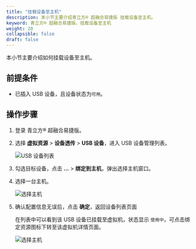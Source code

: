 ```yaml
---
title: "挂载设备至主机"
description: 本小节主要介绍青立方® 超融合易捷版 挂载设备至主机。 
keyword: 青立方® 超融合易捷版，挂载设备至主机
weight: 20
collapsible: false
draft: false
---
```





本小节主要介绍如何挂载设备至主机。

## 前提条件

- 已插入 USB 设备，且设备状态为`可用`。

## 操作步骤

1. 登录 青立方® 超融合易捷版。
2. 选择 **虚拟资源** > **设备透传** > **USB 设备**，进入 USB 设备管理列表。

   ![USB 设备列表](../../../_images/usb_list.png)

3. 勾选目标设备，点击 **...** > **绑定到主机**，弹出选择主机窗口。
4. 选择一台主机。
   
   ![选择主机](../../../_images/usb_host.png)

5. 确认配置信息无误后，点击 **确定**，返回设备列表页面

   在列表中可以看到该 USB 设备已挂载至虚拟机，状态显示 `使用中`，可点击绑定资源图标下转至该虚拟机详情页面。

   ![选择主机](../../../_images/usb_host2.png)

